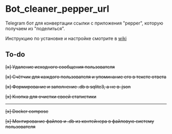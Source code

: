 # Bot_cleaner_pepper_url
Telegram бот для конвертации ссылки с приложения "pepper", которую получаем из "поделиться".

Инструкцию по установке и настройке смотрите в [wiki](https://github.com/Pushkin31/Bot_cleaner_pepper_url/wiki)

## To-do
~~[x] Удаление исходного сообщения пользователя~~

~~[x] Счётчик для каждого пользователя и упоминание его в тексте ответа~~

~~[x] Формирование и заполнение .db в sqlite3, а не в .json~~

~~[x] Кнопка для очистки своей статистики~~

---

~~[x] Docker compose~~

~~[x] Монтирование файлов и .db из контейнера в файловую систему пользователя~~

